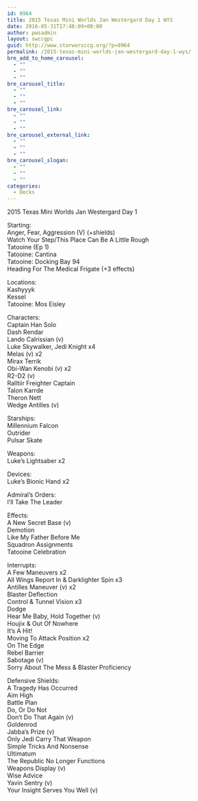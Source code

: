 ```yaml
---
id: 8964
title: 2015 Texas Mini Worlds Jan Westergard Day 1 WYS
date: 2016-05-31T17:48:09+00:00
author: pwsadmin
layout: swccgpc
guid: http://www.starwarsccg.org/?p=8964
permalink: /2015-texas-mini-worlds-jan-westergard-day-1-wys/
bre_add_to_home_carousel:
  - ""
  - ""
  - ""
bre_carousel_title:
  - ""
  - ""
  - ""
bre_carousel_link:
  - ""
  - ""
  - ""
bre_carousel_external_link:
  - ""
  - ""
  - ""
bre_carousel_slogan:
  - ""
  - ""
  - ""
categories:
  - Decks
---
```

2015 Texas Mini Worlds Jan Westergard Day 1

Starting:  
Anger, Fear, Aggression (V) (+shields)  
Watch Your Step/This Place Can Be A Little Rough  
Tatooine (Ep 1)  
Tatooine: Cantina  
Tatooine: Docking Bay 94  
Heading For The Medical Frigate (+3 effects)

Locations:  
Kashyyyk  
Kessel  
Tatooine: Mos Eisley

Characters:  
Captain Han Solo  
Dash Rendar  
Lando Calrissian (v)  
Luke Skywalker, Jedi Knight x4  
Melas (v) x2  
Mirax Terrik  
Obi-Wan Kenobi (v) x2  
R2-D2 (v)  
Ralltiir Freighter Captain  
Talon Karrde  
Theron Nett  
Wedge Antilles (v)

Starships:  
Millennium Falcon  
Outrider  
Pulsar Skate

Weapons:  
Luke’s Lightsaber x2

Devices:  
Luke’s Bionic Hand x2

Admiral’s Orders:  
I’ll Take The Leader

Effects:  
A New Secret Base (v)  
Demotion  
Like My Father Before Me  
Squadron Assignments  
Tatooine Celebration

Interrupts:  
A Few Maneuvers x2  
All Wings Report In & Darklighter Spin x3  
Antilles Maneuver (v) x2  
Blaster Deflection  
Control & Tunnel Vision x3  
Dodge  
Hear Me Baby, Hold Together (v)  
Houjix & Out Of Nowhere  
It’s A Hit!  
Moving To Attack Position x2  
On The Edge  
Rebel Barrier  
Sabotage (v)  
Sorry About The Mess & Blaster Proficiency

Defensive Shields:  
A Tragedy Has Occurred  
Aim High  
Battle Plan  
Do, Or Do Not  
Don’t Do That Again (v)  
Goldenrod  
Jabba’s Prize (v)  
Only Jedi Carry That Weapon  
Simple Tricks And Nonsense  
Ultimatum  
The Republic No Longer Functions  
Weapons Display (v)  
Wise Advice  
Yavin Sentry (v)  
Your Insight Serves You Well (v)